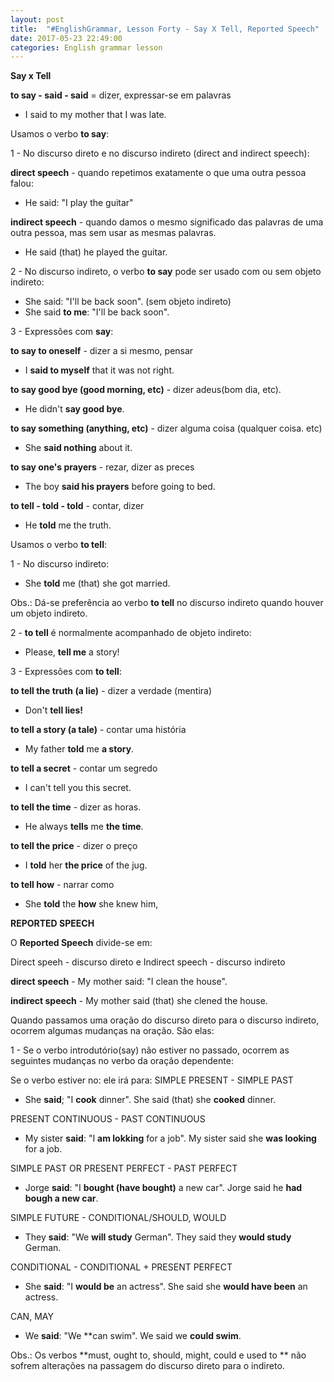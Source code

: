 ```yaml
---
layout: post
title:  "#EnglishGrammar, Lesson Forty - Say X Tell, Reported Speech"
date: 2017-05-23 22:49:00
categories: English grammar lesson
---
```


**Say x Tell**

**to say - said - said** = dizer, expressar-se em palavras

 - I said to my mother that I was late.

Usamos o verbo **to say**:

1 - No discurso direto e no discurso indireto (direct and indirect speech):

**direct speech** - quando repetimos exatamente o que uma outra pessoa falou:

 - He said: "I play the guitar"

**indirect speech** - quando damos o mesmo significado das palavras de uma outra pessoa, mas sem usar as mesmas palavras.

 - He said (that) he played the guitar.

2 - No discurso indireto, o verbo **to say** pode ser usado com ou sem objeto indireto:

 - She said: "I'll be back soon". (sem objeto indireto)
 - She said **to me**: "I'll be back soon".

3 - Expressões com **say**:

**to say to oneself** - dizer a si mesmo, pensar

 - I **said to myself** that it was not right. 

**to say good bye (good morning, etc)** - dizer adeus(bom dia, etc).

 - He didn't **say good bye**.

**to say something (anything, etc)** - dizer alguma coisa (qualquer coisa. etc)

 - She **said nothing** about it.

**to say one's prayers** - rezar, dizer as preces

 - The boy **said his prayers** before going to bed.

**to tell - told - told** - contar, dizer

 - He **told** me the truth.


Usamos o verbo **to tell**:

1 - No discurso indireto:
 
  - She **told** me (that) she got married.

Obs.: Dá-se preferência ao verbo **to tell** no discurso indireto quando houver um objeto indireto.

2 - **to tell** é normalmente acompanhado de objeto indireto:

 - Please, **tell me** a story!

3 - Expressões com **to tell**:

**to tell the truth (a lie)** - dizer a verdade (mentira)

 - Don't **tell lies!**

**to tell a story (a tale)** - contar uma história
 
  - My father **told** me **a story**.

**to tell a secret** - contar um segredo

 - I can't tell you this secret.

**to tell the time** - dizer as horas.

 - He always **tells** me **the time**.

**to tell the price** - dizer o preço

 - I **told** her **the price** of the jug.

**to tell how** - narrar como

 - She **told** the **how** she knew him,


 **REPORTED SPEECH**

O **Reported Speech** divide-se em:

 Direct speeh - discurso direto e
 Indirect speech - discurso indireto


**direct speech** - My mother said: "I clean the house".

**indirect speech** - My mother said (that) she clened the house.

Quando passamos uma oração do discurso direto para o discurso indireto, ocorrem algumas mudanças na oração. São elas:

1 - Se o verbo introdutório(say) não estiver no passado, ocorrem as seguintes mudanças no verbo da oração dependente:

Se o verbo estiver no: ele irá para:
SIMPLE PRESENT - SIMPLE PAST
 
 - She **said**; "I **cook** dinner". She said (that) she **cooked** dinner.

PRESENT CONTINUOUS - PAST CONTINUOUS

 - My sister **said**: "I **am lokking** for a job". My sister said she **was looking** for a job.

SIMPLE PAST OR PRESENT PERFECT - PAST PERFECT

 - Jorge **said**: "I **bought (have bought)** a new car". Jorge said he **had bough a new car**.

SIMPLE FUTURE - CONDITIONAL/SHOULD, WOULD

 - They **said**: "We **will study** German". They said they **would study** German.

CONDITIONAL - CONDITIONAL + PRESENT PERFECT

 - She **said**: "I **would be** an actress". She said she **would have been** an actress.

CAN, MAY

 - We **said**: "We **can swim". We said we **could swim**.

Obs.: Os verbos **must, ought to, should, might, could e used to ** não sofrem alterações na passagem do discurso direto para o indireto.
